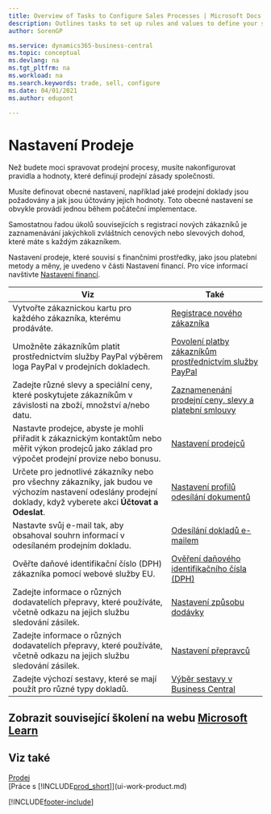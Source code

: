 ```yaml
---
title: Overview of Tasks to Configure Sales Processes | Microsoft Docs
description: Outlines tasks to set up rules and values to define your sales policies and processes.
author: SorenGP

ms.service: dynamics365-business-central
ms.topic: conceptual
ms.devlang: na
ms.tgt_pltfrm: na
ms.workload: na
ms.search.keywords: trade, sell, configure
ms.date: 04/01/2021
ms.author: edupont

---
```

# Nastavení Prodeje
Než budete moci spravovat prodejní procesy, musíte nakonfigurovat pravidla a hodnoty, které definují prodejní zásady společnosti.

Musíte definovat obecné nastavení, například jaké prodejní doklady jsou požadovány a jak jsou účtovány jejich hodnoty. Toto obecné nastavení se obvykle provádí jednou během počáteční implementace.

Samostatnou řadou úkolů souvisejících s registrací nových zákazníků je zaznamenávání jakýchkoli zvláštních cenových nebo slevových dohod, které máte s každým zákazníkem.

Nastavení prodeje, které souvisí s finančními prostředky, jako jsou platební metody a měny, je uvedeno v části Nastavení financí. Pro více informací navštivte [Nastavení financí](finance-setup-finance.md).

| Viz | Také |
| --- | --- |
| Vytvořte zákaznickou kartu pro každého zákazníka, kterému prodáváte. | [Registrace nového zákazníka](sales-how-register-new-customers.md) |
| Umožněte zákazníkům platit prostřednictvím služby PayPal výběrem loga PayPal v prodejních dokladech. | [Povolení platby zákazníkům prostřednictvím služby PayPal](sales-how-enable-payment-service-extensions.md) |
| Zadejte různé slevy a speciální ceny, které poskytujete zákazníkům v závislosti na zboží, množství a/nebo datu. | [Zaznamenenání prodejní ceny, slevy a platební smlouvy](sales-how-record-sales-price-discount-payment-agreements.md) |
| Nastavte prodejce, abyste je mohli přiřadit k zákaznickým kontaktům nebo měřit výkon prodejců jako základ pro výpočet prodejní provize nebo bonusu. | [Nastavení prodejců](sales-how-setup-salespeople.md) |
| Určete pro jednotlivé zákazníky nebo pro všechny zákazníky, jak budou ve výchozím nastavení odeslány prodejní doklady, když vyberete akci **Účtovat a Odeslat**. | [Nastavení profilů odesílání dokumentů](sales-how-setup-document-send-profiles.md) |
| Nastavte svůj e-mail tak, aby obsahoval souhrn informací v odesílaném prodejním dokladu. | [Odesílání dokladů e-mailem](ui-how-send-documents-email.md) |
| Ověřte daňové identifikační číslo (DPH) zákazníka pomocí webové služby EU. | [Ověření daňového identifikačního čísla (DPH)](finance-setup-vat.md) |
| Zadejte informace o různých dodavatelích přepravy, které používáte, včetně odkazu na jejich službu sledování zásilek. | [Nastavení způsobu dodávky](sales-how-set-up-shipment-methods.md) |
| Zadejte informace o různých dodavatelích přepravy, které používáte, včetně odkazu na jejich službu sledování zásilek. | [Nastavení přepravců](sales-how-to-set-up-shipping-agents.md) |
| Zadejte výchozí sestavy, které se mají použít pro různé typy dokladů. | [Výběr sestavy v Business Central](across-report-selections.md) |

## Zobrazit související školení na webu [Microsoft Learn](/learn/paths/trade-get-started-dynamics-365-business-central/)

## Viz také
[Prodej](sales-manage-sales.md)    
[Práce s [!INCLUDE[prod_short](includes/prod_short.md)]](ui-work-product.md)


[!INCLUDE[footer-include](includes/footer-banner.md)]